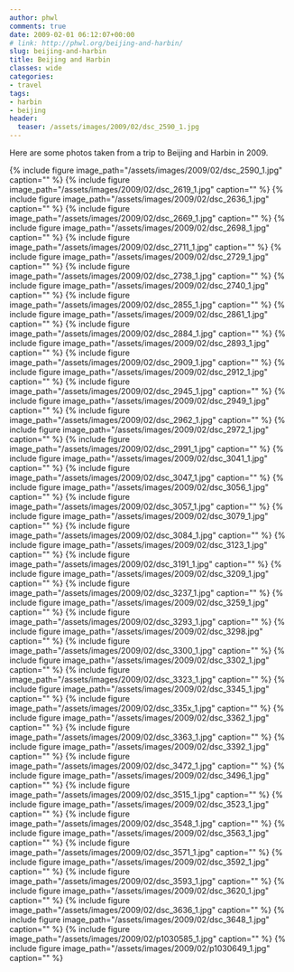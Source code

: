 ```yaml
---
author: phwl
comments: true
date: 2009-02-01 06:12:07+00:00
# link: http://phwl.org/beijing-and-harbin/
slug: beijing-and-harbin
title: Beijing and Harbin
classes: wide
categories:
- travel
tags:
- harbin
- beijing
header:
  teaser: /assets/images/2009/02/dsc_2590_1.jpg
---
```


Here are some photos taken from a trip to Beijing and Harbin in 2009.

{% include figure image_path="/assets/images/2009/02/dsc_2590_1.jpg" caption="" %}
{% include figure image_path="/assets/images/2009/02/dsc_2619_1.jpg" caption="" %}
{% include figure image_path="/assets/images/2009/02/dsc_2636_1.jpg" caption="" %}
{% include figure image_path="/assets/images/2009/02/dsc_2669_1.jpg" caption="" %}
{% include figure image_path="/assets/images/2009/02/dsc_2698_1.jpg" caption="" %}
{% include figure image_path="/assets/images/2009/02/dsc_2711_1.jpg" caption="" %}
{% include figure image_path="/assets/images/2009/02/dsc_2729_1.jpg" caption="" %}
{% include figure image_path="/assets/images/2009/02/dsc_2738_1.jpg" caption="" %}
{% include figure image_path="/assets/images/2009/02/dsc_2740_1.jpg" caption="" %}
{% include figure image_path="/assets/images/2009/02/dsc_2855_1.jpg" caption="" %}
{% include figure image_path="/assets/images/2009/02/dsc_2861_1.jpg" caption="" %}
{% include figure image_path="/assets/images/2009/02/dsc_2884_1.jpg" caption="" %}
{% include figure image_path="/assets/images/2009/02/dsc_2893_1.jpg" caption="" %}
{% include figure image_path="/assets/images/2009/02/dsc_2909_1.jpg" caption="" %}
{% include figure image_path="/assets/images/2009/02/dsc_2912_1.jpg" caption="" %}
{% include figure image_path="/assets/images/2009/02/dsc_2945_1.jpg" caption="" %}
{% include figure image_path="/assets/images/2009/02/dsc_2949_1.jpg" caption="" %}
{% include figure image_path="/assets/images/2009/02/dsc_2962_1.jpg" caption="" %}
{% include figure image_path="/assets/images/2009/02/dsc_2972_1.jpg" caption="" %}
{% include figure image_path="/assets/images/2009/02/dsc_2991_1.jpg" caption="" %}
{% include figure image_path="/assets/images/2009/02/dsc_3041_1.jpg" caption="" %}
{% include figure image_path="/assets/images/2009/02/dsc_3047_1.jpg" caption="" %}
{% include figure image_path="/assets/images/2009/02/dsc_3056_1.jpg" caption="" %}
{% include figure image_path="/assets/images/2009/02/dsc_3057_1.jpg" caption="" %}
{% include figure image_path="/assets/images/2009/02/dsc_3079_1.jpg" caption="" %}
{% include figure image_path="/assets/images/2009/02/dsc_3084_1.jpg" caption="" %}
{% include figure image_path="/assets/images/2009/02/dsc_3123_1.jpg" caption="" %}
{% include figure image_path="/assets/images/2009/02/dsc_3191_1.jpg" caption="" %}
{% include figure image_path="/assets/images/2009/02/dsc_3209_1.jpg" caption="" %}
{% include figure image_path="/assets/images/2009/02/dsc_3237_1.jpg" caption="" %}
{% include figure image_path="/assets/images/2009/02/dsc_3259_1.jpg" caption="" %}
{% include figure image_path="/assets/images/2009/02/dsc_3293_1.jpg" caption="" %}
{% include figure image_path="/assets/images/2009/02/dsc_3298.jpg" caption="" %}
{% include figure image_path="/assets/images/2009/02/dsc_3300_1.jpg" caption="" %}
{% include figure image_path="/assets/images/2009/02/dsc_3302_1.jpg" caption="" %}
{% include figure image_path="/assets/images/2009/02/dsc_3323_1.jpg" caption="" %}
{% include figure image_path="/assets/images/2009/02/dsc_3345_1.jpg" caption="" %}
{% include figure image_path="/assets/images/2009/02/dsc_335x_1.jpg" caption="" %}
{% include figure image_path="/assets/images/2009/02/dsc_3362_1.jpg" caption="" %}
{% include figure image_path="/assets/images/2009/02/dsc_3363_1.jpg" caption="" %}
{% include figure image_path="/assets/images/2009/02/dsc_3392_1.jpg" caption="" %}
{% include figure image_path="/assets/images/2009/02/dsc_3472_1.jpg" caption="" %}
{% include figure image_path="/assets/images/2009/02/dsc_3496_1.jpg" caption="" %}
{% include figure image_path="/assets/images/2009/02/dsc_3515_1.jpg" caption="" %}
{% include figure image_path="/assets/images/2009/02/dsc_3523_1.jpg" caption="" %}
{% include figure image_path="/assets/images/2009/02/dsc_3548_1.jpg" caption="" %}
{% include figure image_path="/assets/images/2009/02/dsc_3563_1.jpg" caption="" %}
{% include figure image_path="/assets/images/2009/02/dsc_3571_1.jpg" caption="" %}
{% include figure image_path="/assets/images/2009/02/dsc_3592_1.jpg" caption="" %}
{% include figure image_path="/assets/images/2009/02/dsc_3593_1.jpg" caption="" %}
{% include figure image_path="/assets/images/2009/02/dsc_3620_1.jpg" caption="" %}
{% include figure image_path="/assets/images/2009/02/dsc_3636_1.jpg" caption="" %}
{% include figure image_path="/assets/images/2009/02/dsc_3648_1.jpg" caption="" %}
{% include figure image_path="/assets/images/2009/02/p1030585_1.jpg" caption="" %}
{% include figure image_path="/assets/images/2009/02/p1030649_1.jpg" caption="" %}
